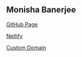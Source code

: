 ## Monisha Banerjee

[GitHub Page](https://monishabanerjee.github.io)

[Netlify](https://monishabanerjee.netlify.app/)

[Custom Domain]()
